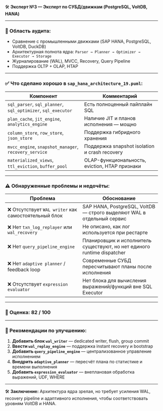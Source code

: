 🛠️ **Эксперт №3 — Эксперт по СУБД/движкам (PostgreSQL, VoltDB, HANA)**

---

### 🎯 Область аудита:

* Сравнение с промышленными движками (SAP HANA, PostgreSQL, VoltDB, DuckDB)
* Архитектурная полнота ядра: `Parser → Planner → Optimizer → Executor → Storage`
* Журналирование (WAL), MVCC, Recovery, Query Pipeline
* Поддержка OLTP + OLAP, HTAP

---

### ✅ Что сделано хорошо в `sap_hana_architecture_19.puml`:

| Компонент                                                    | Комментарий                                    |
| ------------------------------------------------------------ | ---------------------------------------------- |
| `sql_parser`, `sql_planner`, `sql_optimizer`, `sql_executor` | Есть полноценный пайплайн SQL                  |
| `plan_cache`, `jit_engine`, `analytics_engine`               | Наличие JIT и планов исполнения — мощно        |
| `column_store`, `row_store`, `json_store`                    | Поддержка гибридного хранения                  |
| `mvcc_engine`, `snapshot_manager`, `recovery_service`        | Поддержка snapshot isolation и crash recovery  |
| `materialized_views`, `ttl_eviction`, `buffer_pool`          | OLAP-функциональность, eviction, HTAP признаки |

---

### ⚠️ Обнаруженные проблемы и недочёты:

| Проблема                                            | Обоснование                                                             |
| --------------------------------------------------- | ----------------------------------------------------------------------- |
| ❌ Отсутствует `WAL writer` как самостоятельный блок | SAP HANA, PostgreSQL, VoltDB — строго выделяют WAL в отдельный сервис   |
| ❌ Нет `txn_log_replayer` или `wal_recovery`         | Не описано, как лог используется при рестарте                           |
| ❌ Нет `query_pipeline_engine`                       | Планировщик и исполнитель существуют, но нет единого runtime dispatcher |
| ❌ Нет `adaptive planner` / feedback loop            | Современные СУБД пересчитывают планы после исполнения                   |
| ❌ Отсутствует `expression evaluator`                | Нет блока для вычисления выражений/функций вне SQL Executor             |

---

### 💯 Оценка: **82 / 100**

---

### 🔧 Рекомендации по улучшению:

1. **Добавить блок `wal_writer`** — dedicated writer, flush, group commit
2. **Ввести `wal_replay_engine`** — поддержка instant recovery и bootstrap
3. **Добавить `query_pipeline_engine`** — централизованное управление исполнением
4. **Внедрить `adaptive_planner`** — пересчёт плана по статистике и времени выполнения
5. **Добавить `expression_evaluator`** — внеплановая обработка выражений, UDF, WHERE

---

🛠️ **Заключение:** Архитектура ядра зрелая, но требует усиления WAL, recovery pipeline и адаптивного исполнения, чтобы соответствовать уровням VoltDB и HANA.
